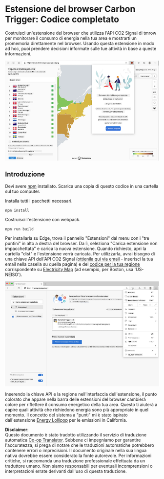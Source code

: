 <!--
CO_OP_TRANSLATOR_METADATA:
{
  "original_hash": "3f5e6821e0febccfc5d05e7c944d9e3d",
  "translation_date": "2025-08-26T00:02:09+00:00",
  "source_file": "5-browser-extension/solution/translation/README.ja.md",
  "language_code": "it"
}
-->
# Estensione del browser Carbon Trigger: Codice completato

Costruisci un'estensione del browser che utilizza l'API CO2 Signal di tmrow per monitorare il consumo di energia nella tua area e mostrarti un promemoria direttamente nel browser. Usando questa estensione in modo ad hoc, puoi prendere decisioni informate sulle tue attività in base a queste informazioni.

![screenshot dell'estensione](../../../../../translated_images/extension-screenshot.0e7f5bfa110e92e3875e1bc9405edd45a3d2e02963e48900adb91926a62a5807.it.png)

## Introduzione

Devi avere [npm](https://npmjs.com) installato. Scarica una copia di questo codice in una cartella sul tuo computer.

Installa tutti i pacchetti necessari.

```
npm install
```

Costruisci l'estensione con webpack.

```
npm run build
```

Per installarla su Edge, trova il pannello "Estensioni" dal menu con i "tre puntini" in alto a destra del browser. Da lì, seleziona "Carica estensione non impacchettata" e carica la nuova estensione. Quando richiesto, apri la cartella "dist" e l'estensione verrà caricata. Per utilizzarla, avrai bisogno di una chiave API dell'API CO2 Signal ([ottienila qui via email](https://www.co2signal.com/) - inserisci la tua email nella casella su quella pagina) e del [codice per la tua regione](http://api.electricitymap.org/v3/zones) corrispondente su [Electricity Map](https://www.electricitymap.org/map) (ad esempio, per Boston, usa 'US-NEISO').

![installazione](../../../../../translated_images/install-on-edge.78634f02842c48283726c531998679a6f03a45556b2ee99d8ff231fe41446324.it.png)

Inserendo la chiave API e la regione nell'interfaccia dell'estensione, il punto colorato che appare nella barra delle estensioni del browser cambierà colore per riflettere il consumo energetico della tua area. Questo ti aiuterà a capire quali attività che richiedono energia sono più appropriate in quel momento. Il concetto del sistema a "punti" mi è stato ispirato dall'estensione [Energy Lollipop](https://energylollipop.com/) per le emissioni in California.

**Disclaimer**:  
Questo documento è stato tradotto utilizzando il servizio di traduzione automatica [Co-op Translator](https://github.com/Azure/co-op-translator). Sebbene ci impegniamo per garantire l'accuratezza, si prega di notare che le traduzioni automatiche potrebbero contenere errori o imprecisioni. Il documento originale nella sua lingua nativa dovrebbe essere considerato la fonte autorevole. Per informazioni critiche, si raccomanda una traduzione professionale effettuata da un traduttore umano. Non siamo responsabili per eventuali incomprensioni o interpretazioni errate derivanti dall'uso di questa traduzione.